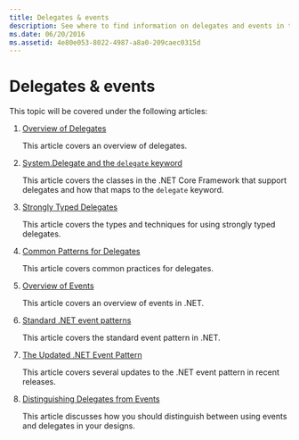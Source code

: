 ```yaml
---
title: Delegates & events
description: See where to find information on delegates and events in the .NET Core documentation.
ms.date: 06/20/2016
ms.assetid: 4e80e053-8022-4987-a8a0-209caec0315d
---
```


# Delegates & events

This topic will be covered under the following articles:

1. [Overview of Delegates](delegates-overview.md)

    This article covers an overview of delegates.

2. [System.Delegate and the `delegate` keyword](delegate-class.md)

    This article covers the classes in the .NET Core Framework that support delegates and how that maps to the `delegate` keyword.

3. [Strongly Typed Delegates](delegates-strongly-typed.md)

    This article covers the types and techniques for using strongly typed delegates.

4. [Common Patterns for Delegates](delegates-patterns.md)

    This article covers common practices for delegates.

5. [Overview of Events](events-overview.md)

    This article covers an overview of events in .NET.

6. [Standard .NET event patterns](event-pattern.md)

    This article covers the standard event pattern in .NET.

7. [The Updated .NET Event Pattern](modern-events.md)

    This article covers several updates to the .NET event pattern in recent releases.

8. [Distinguishing Delegates from Events](distinguish-delegates-events.md)

    This article discusses how you should distinguish between using events and delegates in your designs.
 
